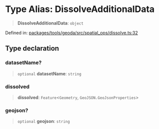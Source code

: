 # Type Alias: DissolveAdditionalData

> **DissolveAdditionalData**: `object`

Defined in: [packages/tools/geoda/src/spatial\_ops/dissolve.ts:32](https://github.com/GeoDaCenter/openassistant/blob/bc4037be52d89829440fcc4aaa1010be73719d16/packages/tools/geoda/src/spatial_ops/dissolve.ts#L32)

## Type declaration

### datasetName?

> `optional` **datasetName**: `string`

### dissolved

> **dissolved**: `Feature`\<`Geometry`, `GeoJSON.GeoJsonProperties`\>

### geojson?

> `optional` **geojson**: `string`
